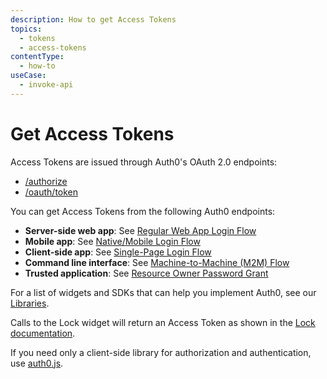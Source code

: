 ```yaml
---
description: How to get Access Tokens
topics:
  - tokens
  - access-tokens
contentType:
  - how-to
useCase:
  - invoke-api
---
```


# Get Access Tokens

Access Tokens are issued through Auth0's OAuth 2.0 endpoints: 
* [/authorize](/api/authentication#authorize-application)
* [/oauth/token](/api/authentication#get-token)

You can get Access Tokens from the following Auth0 endpoints:
  * **Server-side web app**: See [Regular Web App Login Flow](/flows/concepts/regular-web-app-login-flow)
  * **Mobile app**: See [Native/Mobile Login Flow](/flows/concepts/mobile-login-flow)
  * **Client-side app**: See [Single-Page Login Flow](/flows/concepts/single-page-login-flow)
  * **Command line interface**: See [Machine-to-Machine (M2M) Flow](/flows/concepts/m2m-flow)
  * **Trusted application**: See [Resource Owner Password Grant](/api-auth/grant/password)

For a list of widgets and SDKs that can help you implement Auth0, see our [Libraries](/libraries).

Calls to the Lock widget will return an Access Token as shown in the [Lock documentation](/libraries/lock).

If you need only a client-side library for authorization and authentication, use [auth0.js](/libraries/auth0js).
